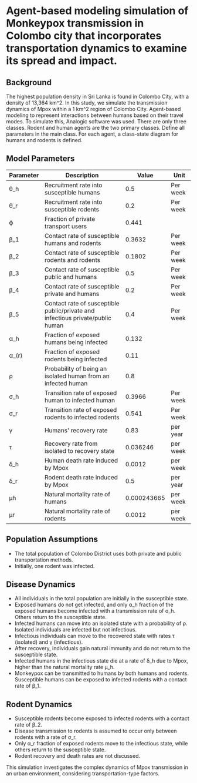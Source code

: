 # Agent-based modeling simulation of Monkeypox transmission in Colombo city that incorporates transportation dynamics to examine its spread and impact.

## Background
The highest population density in Sri Lanka is found in Colombo City, with a density of 13,364 km^2. In this study, we simulate the transmission dynamics of Mpox within a 1 km^2 region of Colombo City. Agent-based modeling to represent interactions between humans based on their travel modes. To simulate this, Analogic software was used. There are only three classes. Rodent and human agents are the two primary classes. Define all parameters in the main class. For each agent, a class-state diagram for humans and rodents is defined.

## Model Parameters

| Parameter | Description                                      | Value     | Unit          |
|-----------|--------------------------------------------------|-----------|---------------|
| θ_h       | Recruitment rate into susceptible humans        | 0.5       | Per week      |
| θ_r       | Recruitment rate into susceptible rodents       | 0.2       | Per week      |
| ϕ         | Fraction of private transport users             | 0.441     |               |
| β_1       | Contact rate of susceptible humans and rodents  | 0.3632    | Per week      |
| β_2       | Contact rate of susceptible rodents and rodents | 0.1802    | Per week      |
| β_3       | Contact rate of susceptible public and humans   | 0.5       | Per week      |
| β_4       | Contact rate of susceptible private and humans  | 0.2       | Per week      |
| β_5       | Contact rate of susceptible public/private and infectious private/public human | 0.4 | Per week |
| α_h       | Fraction of exposed humans being infected       | 0.132     |               |
| α_(r)     | Fraction of exposed rodents being infected      | 0.11      |               |
| ρ         | Probability of being an isolated human from an infected human | 0.8 |             |
| σ_h       | Transition rate of exposed human to infected human | 0.3966 | Per week    |
| σ_r       | Transition rate of exposed rodents to infected rodents | 0.541 | Per week |
| γ         | Humans' recovery rate                           | 0.83      | per year     |
| τ         | Recovery rate from isolated to recovery state   | 0.036246  | per week     |
| δ_h       | Human death rate induced by Mpox                | 0.0012    | per week     |
| δ_r       | Rodent death rate induced by Mpox               | 0.5       | per year     |
| μh        | Natural mortality rate of humans                | 0.000243665 | per week   |
| μr        | Natural mortality rate of rodents               | 0.0012    | per week     |

## Population Assumptions
- The total population of Colombo District uses both private and public transportation methods.
- Initially, one rodent was infected. 

## Disease Dynamics
- All individuals in the total population are initially in the susceptible state.
- Exposed humans do not get infected, and only α_h fraction of the exposed humans become infected with a transmission rate of σ_h. Others return to the susceptible state.
- Infected humans can move into an isolated state with a probability of ρ. Isolated individuals are infected but not infectious.
- Infectious individuals can move to the recovered state with rates τ (isolated) and γ (infectious).
- After recovery, individuals gain natural immunity and do not return to the susceptible state.
- Infected humans in the infectious state die at a rate of δ_h due to Mpox, higher than the natural mortality rate μ_h.
- Monkeypox can be transmitted to humans by both humans and rodents. Susceptible humans can be exposed to infected rodents with a contact rate of β_1.

## Rodent Dynamics
- Susceptible rodents become exposed to infected rodents with a contact rate of β_2.
- Disease transmission to rodents is assumed to occur only between rodents with a rate of σ_r.
- Only α_r fraction of exposed rodents move to the infectious state, while others return to the susceptible state.
- Rodent recovery and death rates are not discussed.

This simulation investigates the complex dynamics of Mpox transmission in an urban environment, considering transportation-type factors.
